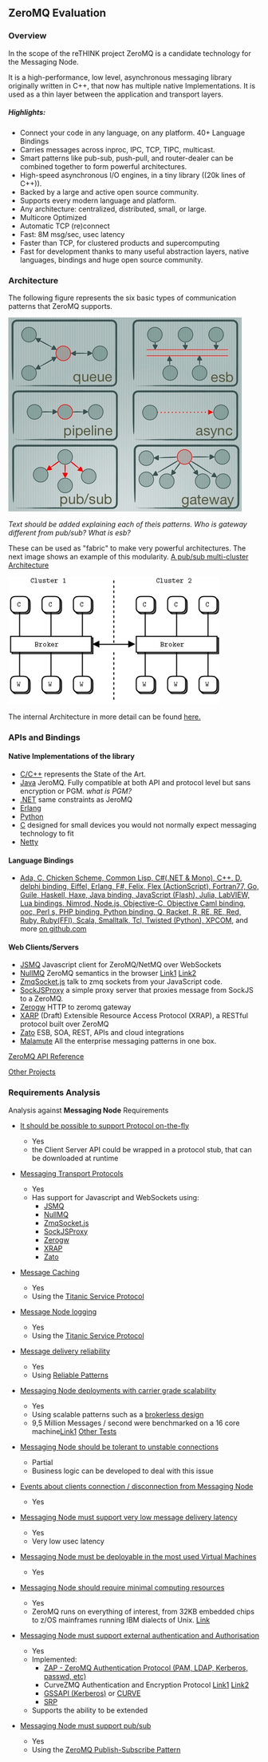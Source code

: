 ## ZeroMQ Evaluation

### Overview

In the scope of the reTHINK project ZeroMQ is a candidate technology for the Messaging Node.

It is a  high-performance, low level, asynchronous messaging library originally written in C++, that now has multiple native Implementations.
It is used as a thin layer between the application and transport layers.

##### Highlights:

* Connect your code in any language, on any platform. 40+ Language Bindings
* Carries messages across inproc, IPC, TCP, TIPC, multicast.
* Smart patterns like pub-sub, push-pull, and router-dealer can be combined together to form powerful architectures.
* High-speed asynchronous I/O engines, in a tiny library ((20k lines of C++)).
* Backed by a large and active open source community.
* Supports every modern language and platform.
* Any architecture: centralized, distributed, small, or large.
* Multicore Optimized
* Automatic TCP (re)connect
* Fast: 8M msg/sec, usec latency
* Faster than TCP, for clustered products and supercomputing
* Fast for development thanks to many useful abstraction layers, native languages, bindings and huge open source community.


### Architecture
The following figure represents the six basic types of communication patterns that ZeroMQ supports.

![image](zeromq_basic_patterns.png)

_Text should be added explaining each of theis patterns. Who is gateway different from pub/sub? What is esb?_

These can be used as "fabric" to make very powerful architectures. The next image shows an example of this modularity. [A pub/sub multi-cluster Architecture](http://zguide.zeromq.org/page:all#Scaling-to-Multiple-Clusters)

![image](zeromq_clusters_example.png)

The internal Architecture in more detail can be found [here.](http://zeromq.org/whitepapers:architecture)

### APIs and Bindings

#### Native Implementations of the library

* [C/C++](https://github.com/zeromq/libzmq) represents the State of the Art.
* [Java](https://github.com/zeromq/jeromq) JeroMQ. Fully compatible at both API and protocol level but sans encryption or PGM. _what is PGM?_
* [.NET](https://github.com/zeromq/netmq) same constraints as JeroMQ
* [Erlang](https://github.com/zeromq/ezmq)
* [Python](https://github.com/caedesvvv/zmqproto)
* [C](https://github.com/zeromq/libzmtp) designed for small devices you would not normally expect messaging technology to fit
* [Netty](https://github.com/spotify/netty-zmtp)

#### Language Bindings
 * [Ada, C, Chicken Scheme, Common Lisp, C#(.NET & Mono), C++, D, delphi binding, Eiffel, Erlang, F#, Felix, Flex (ActionScript), Fortran77, Go, Guile, Haskell, Haxe, Java binding, JavaScript (Flash), Julia, LabVIEW, Lua bindings, Nimrod, Node.js, Objective-C, Objective Caml binding, ooc, Perl s, PHP binding, Python binding, Q, Racket, R, RE, RE, Red, Ruby, Ruby(FFI), Scala, Smalltalk, Tcl, Twisted (Python), XPCOM](http://zeromq.org/bindings:_start), and more [on github.com](https://github.com/search?utf8=%E2%9C%93&q=zmq&type=Repositories&ref=searchresults)

#### Web Clients/Servers

* [JSMQ](https://github.com/zeromq/JSMQ) Javascript client for ZeroMQ/NetMQ over WebSockets
* [NullMQ](https://github.com/progrium/nullmq) ZeroMQ semantics in the browser [Link1](http://www.slideshare.net/progrium/nullmq-pdx) [Link2](http://avalanche123.com/blog/2012/02/25/interacting-with-zeromq-from-the-browser/)
* [ZmqSocket.js](http://zeromq.org/bindings%3ajavascript) talk to zmq sockets from your JavaScript code.
* [SockJSProxy](https://bitbucket.org/vladev/sockjsproxy/) a simple proxy server that proxies message from SockJS to a ZeroMQ.
* [Zerogw](https://github.com/tailhook/zerogw) HTTP to zeromq gateway
* [XARP](http://rfc.zeromq.org/spec:40) (Draft) Extensible Resource Access Protocol (XRAP), a RESTful protocol built over ZeroMQ
* [Zato](https://zato.io/docs/index.html)  ESB, SOA, REST, APIs and cloud integrations
* [Malamute](https://github.com/miska/malamute) All the enterprise messaging patterns in one box.

[ZeroMQ API Reference](http://api.zeromq.org/)

[Other Projects](http://zeromq.org/docs:labs)

### Requirements Analysis

Analysis against **Messaging Node** Requirements

* [It should be possible to support Protocol on-the-fly](https://github.com/reTHINK-project/core-framework/issues/21)
  * Yes
  * the Client Server API could be wrapped in a protocol stub, that can be downloaded at runtime

* [Messaging Transport Protocols](https://github.com/reTHINK-project/core-framework/issues/20)
  * Yes
  * Has support for Javascript and WebSockets using:
    * [JSMQ](https://github.com/zeromq/JSMQ)
    * [NullMQ](https://github.com/progrium/nullmq)
    * [ZmqSocket.js](http://zeromq.org/bindings%3ajavascript)
    * [SockJSProxy](https://bitbucket.org/vladev/sockjsproxy/)
    * [Zerogw](https://github.com/tailhook/zerogw)
    * [XRAP](http://rfc.zeromq.org/spec:40)
    * [Zato](https://zato.io/docs/index.html)
   
* [Message Caching](https://github.com/reTHINK-project/core-framework/issues/19)
  * Yes
  * Using the [Titanic Service Protocol](http://rfc.zeromq.org/spec:9)

* [Message Node logging](https://github.com/reTHINK-project/core-framework/issues/18)
  * Yes
  * Using the [Titanic Service Protocol](http://rfc.zeromq.org/spec:9)

* [Message delivery reliability](https://github.com/reTHINK-project/core-framework/issues/17)
  * Yes
  * Using [Reliable Patterns](http://zguide.zeromq.org/page:all#Chapter-Reliable-Request-Reply-Patterns)

* [Messaging Node deployments with carrier grade scalability](https://github.com/reTHINK-project/core-framework/issues/16)
  * Yes
  * Using scalable patterns such as a [brokerless design](http://zeromq.org/whitepapers:brokerless)
  * 9,5 Million Messages / second were benchmarked on a 16 core machine[Link1](http://zeromq.org/results:0mq-tests-v03) [Other Tests](http://zeromq.org/results:_start)

* [Messaging Node should be tolerant to unstable connections](https://github.com/reTHINK-project/core-framework/issues/15)
  * Partial
  * Business logic can be developed to deal with this issue

* [Events about clients connection / disconnection from Messaging Node](https://github.com/reTHINK-project/core-framework/issues/14)
  * Yes

* [Messaging Node must support very low message delivery latency](https://github.com/reTHINK-project/core-framework/issues/13)
  * Yes
  * Very low usec latency

* [Messaging Node must be deployable in the most used Virtual Machines](https://github.com/reTHINK-project/core-framework/issues/12)
  * Yes

* [Messaging Node should require minimal computing resources](https://github.com/reTHINK-project/core-framework/issues/11)
  * Yes
  * ZeroMQ runs on everything of interest, from 32KB embedded chips to z/OS mainframes running IBM dialects of Unix. [Link](http://zeromq.org/docs:features)

* [Messaging Node must support external authentication and Authorisation](https://github.com/reTHINK-project/core-framework/issues/10)
  * Yes
  * Implemented:
    * [ZAP - ZeroMQ Authentication Protocol (PAM, LDAP, Kerberos, passwd, etc)](http://rfc.zeromq.org/spec:27)
    * CurveZMQ Authentication and Encryption Protocol [Link1](http://curvezmq.org/) [Link2](http://rfc.zeromq.org/spec:26)
    * [GSSAPI (Kerberos)](http://rfc.zeromq.org/spec:38) or [CURVE](http://curvezmq.org/)
    * [SRP](http://rfc.zeromq.org/spec:34)
  * Supports the ability to be extended

* [Messaging Node must support pub/sub](https://github.com/reTHINK-project/core-framework/issues/9)
  * Yes
  * Using the [ZeroMQ Publish-Subscribe Pattern](http://rfc.zeromq.org/spec:29)
